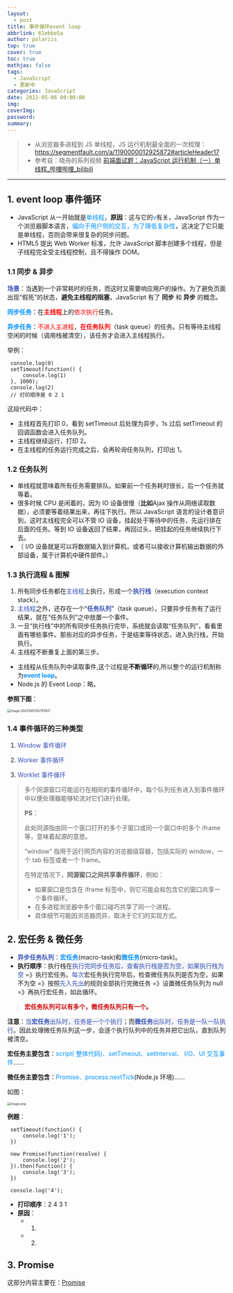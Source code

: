 ```yaml
---
layout:
  - post
title: 事件循环event loop
abbrlink: 61ebbe5a
author: polariis
top: true
cover: true
toc: true
mathjax: false
tags:
  - JavaScript
  - 更新中
categories: JavaScript
date: 2022-05-06 00:00:00
img:
coverImg:
password:
summary:
---
```


> - 从浏览器多进程到 JS 单线程，JS 运行机制最全面的一次梳理：https://segmentfault.com/a/1190000012925872#articleHeader17
> - 参考自：晓舟的系列视频 [前端面试题：JavaScript 运行机制（一）单线程\_哔哩哔哩\_bilibili](https://www.bilibili.com/video/BV1gB4y1K7bD?share_source=copy_web&vd_source=72dc2b34128eeca7f0729ade125cd412)

---

## 1. event loop 事件循环

- JavaScript 从一开始就是<span style="color: #0091ff">单线程</span>，**原因**：这与它的<span style="color: #0091ff">v</span>有关，JavaScript 作为一个浏览器脚本语言，<span style="color: #0091ff">偏向于用户侧的交互，为了降低复杂性</span>，这决定了它只能是单线程，否则会带来很复杂的同步问题。
- HTML5 提出 Web Worker 标准，允许 JavaScript 脚本创建多个线程，但是子线程完全受主线程控制，且不得操作 DOM。

### 1.1 同步 & 异步

<span style="color: #3850b8">**场景**</span>：当遇到一个非常耗时的任务，而这时又需要响应用户的操作。为了避免页面出现“假死”的状态，**避免主线程的阻塞**，JavaScript 有了 **同步** 和 **异步** 的概念。

<span style="color: #0091ff">**同步任务**</span>：在<span style="color: #ff0001">**主线程**</span>上的<span style="color: #ff0001">依次执行</span>任务。

<span style="color: #0091ff">**异步任务**</span>：<span style="color: #ff0001">不进入主进程</span>，<span style="color: #ff0001">**在任务队列**</span>（task queue）的任务。只有等待主线程空闲的时候（调用栈被清空），该任务才会进入主线程执行。

举例：

```
 console.log(0)
 setTimeout(function() {
     console.log(1)
 }, 1000);
 console.log(2)
 // 打印顺序是 0 2 1
```

这段代码中：

- 主线程首先打印 0，看到 setTimeout 后处理为异步，1s 过后 setTimeout 的回调函数会进入任务队列。
- 主线程继续运行，打印 2。
- 在主线程的任务运行完成之后，会再轮询任务队列，打印出 1。

### 1.2 任务队列

- 单线程就意味着所有任务需要排队。如果前一个任务耗时很长，后一个任务就等着。
- 很多时候 CPU 是闲着的，因为 IO 设备很慢（**比如**Ajax 操作从网络读取数据），必须要等着结果出来，再往下执行。所以 JavaScript 语言的设计者意识到，这时主线程完全可以不管 IO 设备，挂起处于等待中的任务，先运行排在后面的任务。等到 IO 设备返回了结果，再回过头，把挂起的任务继续执行下去。
- （ I/O 设备就是可以将数据输入到计算机，或者可以接收计算机输出数据的外部设备，属于计算机中硬件部件。）

### 1.3 执行流程 & 图解

1. 所有同步任务都在<span style="color: #3850b8">主线程</span>上执行，形成一个<span style="color: #3850b8">**执行栈**</span>（execution context stack）。
2. <span style="color: #3850b8">主线程</span>之外，还存在一个“<span style="color: #3850b8">**任务队列**</span>”（task queue）。只要异步任务有了运行结果，就在“任务队列”之中放置一个事件。
3. 一旦“执行栈”中的所有同步任务执行完毕，系统就会读取“任务队列”，看看里面有哪些事件。那些对应的异步任务，于是结束等待状态，进入执行栈，开始执行。
4. 主线程不断重复上面的第三步。

- 主线程从任务队列中读取事件,这个过程是**不断循环**的,所以整个的运行机制称为<span style="color: #0091ff">**event loop**</span>。
- Node.js 的 Event Loop：略。

**参照下图**：

<img src="https://s2.loli.net/2022/10/05/ETdfwMcaNrmpxCH.png" alt="image-20221005152751007" style="zoom: 50%;" />

### 1.4 事件循环的三种类型

1. <span style="color: #3850b8">Window 事件循环</span>

2. <span style="color: #3850b8">Worker 事件循环</span>

3. <span style="color: #3850b8">Worklet 事件循环</span>

> 多个同源窗口可能运行在相同的事件循环中，每个队列任务进入到事件循环中以便处理器能够轮流对它们进行处理。
>
> **PS**：
>
> 此处同源指由同一个窗口打开的多个子窗口或同一个窗口中的多个 iframe 等，意味着起源的意思。
>
> “window” 指用于运行网页内容的浏览器级容器，包括实际的 window，一个 tab 标签或者一个 frame。
>
> 在特定情况下，**同源窗口之间共享事件循环**，例如：
>
> - 如果窗口是包含在 iframe 标签中，则它可能会和包含它的窗口共享一个事件循环。
> - 在多进程浏览器中多个窗口碰巧共享了同一个进程。
> - 具体细节可能因浏览器而异，取决于它们的实现方式。

## 2. 宏任务 & 微任务

- <span style="color: #3850b8">**异步任务队列**</span>：<span style="color: #0091ff">**宏任务**</span>(macro-task)和<span style="color: #0091ff">**微任务**</span>(micro-task)。
- **执行顺序**：执行栈在<span style="color: #3850b8;background-color: #f2f4f5;">执行完同步任务后，查看执行栈是否为空，如果执行栈为空</span> =》执行宏任务。<span style="color: #3850b8">每次</span>宏任务执行完毕后，检查微任务队列是否为空，如果不为空 =》按照<span style="color: #3850b8">先入先出</span>的规则全部执行完微任务 =》设置微任务队列为 null =》再执行宏任务，如此循环。

> <span style="color: #CC0000">**宏任务队列可以有多个，微任务队列只有一个。**</span>

**注意**：<span style="color: #3850b8;background-color: #f2f4f5;">当**宏任务**出队时，任务是一个个执行</span>；而<span style="color: #3850b8;background-color: #f2f4f5;">**微任务**出队时，任务是一队一队执行</span>。因此处理微任务队列这一步，会逐个执行队列中的任务并把它出队，直到队列被清空。

**宏任务主要包含**：<span style="color: #0091ff">script( 整体代码)、setTimeout、setInterval、 I/O、UI 交互事件</span>......

**微任务主要包含**：<span style="color: #0091ff">Promise、process.nextTick</span>(Node.js 环境)......

如图：

<img src="https://s2.loli.net/2022/10/05/pjJeRPY6vWdtKh2.png" alt="image.png" style="zoom:50%;" />

**例题**：

```
 setTimeout(function() {
     console.log('1');
 })

 new Promise(function(resolve) {
     console.log('2');
 }).then(function() {
     console.log('3');
 })

 console.log('4');
```

- **打印顺序**：2 4 3 1
- **原因**：
  - 1.
  - 2.

## 3. Promise

这部分内容主要在：[Promise](note://E95A3D8DBC074A43AC8F6F9C15FFE2D5)
